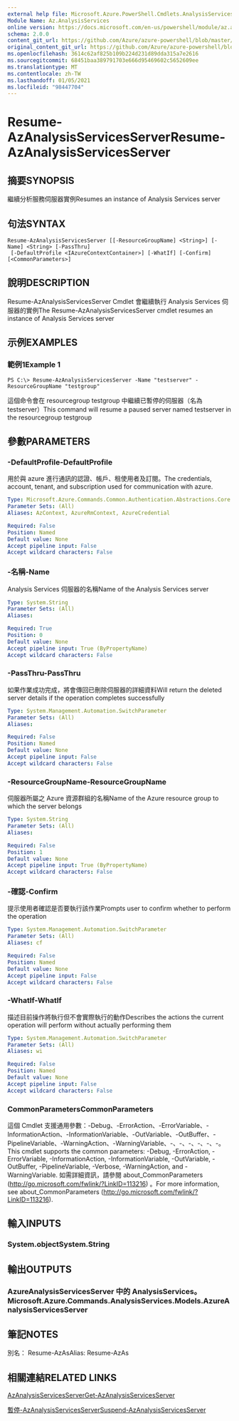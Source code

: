 ```yaml
---
external help file: Microsoft.Azure.PowerShell.Cmdlets.AnalysisServices.dll-Help.xml
Module Name: Az.AnalysisServices
online version: https://docs.microsoft.com/en-us/powershell/module/az.analysisservices/resume-azanalysisservicesserver
schema: 2.0.0
content_git_url: https://github.com/Azure/azure-powershell/blob/master/src/AnalysisServices/AnalysisServices/help/Resume-AzAnalysisServicesServer.md
original_content_git_url: https://github.com/Azure/azure-powershell/blob/master/src/AnalysisServices/AnalysisServices/help/Resume-AzAnalysisServicesServer.md
ms.openlocfilehash: 3614c62af825b109b224d231d89dda315a7e2616
ms.sourcegitcommit: 68451baa389791703e666d95469602c5652609ee
ms.translationtype: MT
ms.contentlocale: zh-TW
ms.lasthandoff: 01/05/2021
ms.locfileid: "98447704"
---
```

# <span data-ttu-id="4a9cd-101">Resume-AzAnalysisServicesServer</span><span class="sxs-lookup"><span data-stu-id="4a9cd-101">Resume-AzAnalysisServicesServer</span></span>

## <span data-ttu-id="4a9cd-102">摘要</span><span class="sxs-lookup"><span data-stu-id="4a9cd-102">SYNOPSIS</span></span>
<span data-ttu-id="4a9cd-103">繼續分析服務伺服器實例</span><span class="sxs-lookup"><span data-stu-id="4a9cd-103">Resumes an instance of Analysis Services server</span></span>

## <span data-ttu-id="4a9cd-104">句法</span><span class="sxs-lookup"><span data-stu-id="4a9cd-104">SYNTAX</span></span>

```
Resume-AzAnalysisServicesServer [[-ResourceGroupName] <String>] [-Name] <String> [-PassThru]
 [-DefaultProfile <IAzureContextContainer>] [-WhatIf] [-Confirm] [<CommonParameters>]
```

## <span data-ttu-id="4a9cd-105">說明</span><span class="sxs-lookup"><span data-stu-id="4a9cd-105">DESCRIPTION</span></span>
<span data-ttu-id="4a9cd-106">Resume-AzAnalysisServicesServer Cmdlet 會繼續執行 Analysis Services 伺服器的實例</span><span class="sxs-lookup"><span data-stu-id="4a9cd-106">The Resume-AzAnalysisServicesServer cmdlet resumes an instance of Analysis Services server</span></span>

## <span data-ttu-id="4a9cd-107">示例</span><span class="sxs-lookup"><span data-stu-id="4a9cd-107">EXAMPLES</span></span>

### <span data-ttu-id="4a9cd-108">範例1</span><span class="sxs-lookup"><span data-stu-id="4a9cd-108">Example 1</span></span>
```
PS C:\> Resume-AzAnalysisServicesServer -Name "testserver" -ResourceGroupName "testgroup"
```

<span data-ttu-id="4a9cd-109">這個命令會在 resourcegroup testgroup 中繼續已暫停的伺服器（名為 testserver）</span><span class="sxs-lookup"><span data-stu-id="4a9cd-109">This command will resume a paused server named testserver in the resourcegroup testgroup</span></span>

## <span data-ttu-id="4a9cd-110">參數</span><span class="sxs-lookup"><span data-stu-id="4a9cd-110">PARAMETERS</span></span>

### <span data-ttu-id="4a9cd-111">-DefaultProfile</span><span class="sxs-lookup"><span data-stu-id="4a9cd-111">-DefaultProfile</span></span>
<span data-ttu-id="4a9cd-112">用於與 azure 進行通訊的認證、帳戶、租使用者及訂閱。</span><span class="sxs-lookup"><span data-stu-id="4a9cd-112">The credentials, account, tenant, and subscription used for communication with azure.</span></span>

```yaml
Type: Microsoft.Azure.Commands.Common.Authentication.Abstractions.Core.IAzureContextContainer
Parameter Sets: (All)
Aliases: AzContext, AzureRmContext, AzureCredential

Required: False
Position: Named
Default value: None
Accept pipeline input: False
Accept wildcard characters: False
```

### <span data-ttu-id="4a9cd-113">-名稱</span><span class="sxs-lookup"><span data-stu-id="4a9cd-113">-Name</span></span>
<span data-ttu-id="4a9cd-114">Analysis Services 伺服器的名稱</span><span class="sxs-lookup"><span data-stu-id="4a9cd-114">Name of the Analysis Services server</span></span>

```yaml
Type: System.String
Parameter Sets: (All)
Aliases:

Required: True
Position: 0
Default value: None
Accept pipeline input: True (ByPropertyName)
Accept wildcard characters: False
```

### <span data-ttu-id="4a9cd-115">-PassThru</span><span class="sxs-lookup"><span data-stu-id="4a9cd-115">-PassThru</span></span>
<span data-ttu-id="4a9cd-116">如果作業成功完成，將會傳回已刪除伺服器的詳細資料</span><span class="sxs-lookup"><span data-stu-id="4a9cd-116">Will return the deleted server details if the operation completes successfully</span></span>

```yaml
Type: System.Management.Automation.SwitchParameter
Parameter Sets: (All)
Aliases:

Required: False
Position: Named
Default value: None
Accept pipeline input: False
Accept wildcard characters: False
```

### <span data-ttu-id="4a9cd-117">-ResourceGroupName</span><span class="sxs-lookup"><span data-stu-id="4a9cd-117">-ResourceGroupName</span></span>
<span data-ttu-id="4a9cd-118">伺服器所屬之 Azure 資源群組的名稱</span><span class="sxs-lookup"><span data-stu-id="4a9cd-118">Name of the Azure resource group to which the server belongs</span></span>

```yaml
Type: System.String
Parameter Sets: (All)
Aliases:

Required: False
Position: 1
Default value: None
Accept pipeline input: True (ByPropertyName)
Accept wildcard characters: False
```

### <span data-ttu-id="4a9cd-119">-確認</span><span class="sxs-lookup"><span data-stu-id="4a9cd-119">-Confirm</span></span>
<span data-ttu-id="4a9cd-120">提示使用者確認是否要執行該作業</span><span class="sxs-lookup"><span data-stu-id="4a9cd-120">Prompts user to confirm whether to perform the operation</span></span>

```yaml
Type: System.Management.Automation.SwitchParameter
Parameter Sets: (All)
Aliases: cf

Required: False
Position: Named
Default value: None
Accept pipeline input: False
Accept wildcard characters: False
```

### <span data-ttu-id="4a9cd-121">-WhatIf</span><span class="sxs-lookup"><span data-stu-id="4a9cd-121">-WhatIf</span></span>
<span data-ttu-id="4a9cd-122">描述目前操作將執行但不會實際執行的動作</span><span class="sxs-lookup"><span data-stu-id="4a9cd-122">Describes the actions the current operation will perform without actually performing them</span></span>

```yaml
Type: System.Management.Automation.SwitchParameter
Parameter Sets: (All)
Aliases: wi

Required: False
Position: Named
Default value: None
Accept pipeline input: False
Accept wildcard characters: False
```

### <span data-ttu-id="4a9cd-123">CommonParameters</span><span class="sxs-lookup"><span data-stu-id="4a9cd-123">CommonParameters</span></span>
<span data-ttu-id="4a9cd-124">這個 Cmdlet 支援通用參數：-Debug、-ErrorAction、-ErrorVariable、-InformationAction、-InformationVariable、-OutVariable、-OutBuffer、-PipelineVariable、-WarningAction、-WarningVariable、-、-、-、-、-、-。</span><span class="sxs-lookup"><span data-stu-id="4a9cd-124">This cmdlet supports the common parameters: -Debug, -ErrorAction, -ErrorVariable, -InformationAction, -InformationVariable, -OutVariable, -OutBuffer, -PipelineVariable, -Verbose, -WarningAction, and -WarningVariable.</span></span> <span data-ttu-id="4a9cd-125">如需詳細資訊，請參閱 about_CommonParameters (http://go.microsoft.com/fwlink/?LinkID=113216) 。</span><span class="sxs-lookup"><span data-stu-id="4a9cd-125">For more information, see about_CommonParameters (http://go.microsoft.com/fwlink/?LinkID=113216).</span></span>

## <span data-ttu-id="4a9cd-126">輸入</span><span class="sxs-lookup"><span data-stu-id="4a9cd-126">INPUTS</span></span>

### <span data-ttu-id="4a9cd-127">System.object</span><span class="sxs-lookup"><span data-stu-id="4a9cd-127">System.String</span></span>

## <span data-ttu-id="4a9cd-128">輸出</span><span class="sxs-lookup"><span data-stu-id="4a9cd-128">OUTPUTS</span></span>

### <span data-ttu-id="4a9cd-129">AzureAnalysisServicesServer 中的 AnalysisServices。</span><span class="sxs-lookup"><span data-stu-id="4a9cd-129">Microsoft.Azure.Commands.AnalysisServices.Models.AzureAnalysisServicesServer</span></span>

## <span data-ttu-id="4a9cd-130">筆記</span><span class="sxs-lookup"><span data-stu-id="4a9cd-130">NOTES</span></span>
<span data-ttu-id="4a9cd-131">別名： Resume-AzAs</span><span class="sxs-lookup"><span data-stu-id="4a9cd-131">Alias: Resume-AzAs</span></span>

## <span data-ttu-id="4a9cd-132">相關連結</span><span class="sxs-lookup"><span data-stu-id="4a9cd-132">RELATED LINKS</span></span>

[<span data-ttu-id="4a9cd-133">AzAnalysisServicesServer</span><span class="sxs-lookup"><span data-stu-id="4a9cd-133">Get-AzAnalysisServicesServer</span></span>](./Get-AzAnalysisServicesServer.md)

[<span data-ttu-id="4a9cd-134">暫停-AzAnalysisServicesServer</span><span class="sxs-lookup"><span data-stu-id="4a9cd-134">Suspend-AzAnalysisServicesServer</span></span>](./Suspend-AzAnalysisServicesServer.md)
